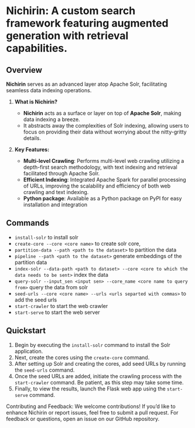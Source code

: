 # Nichirin: A custom search framework featuring augmented generation with retrieval capabilities.

## Overview
**Nichirin** serves as an advanced layer atop Apache Solr, facilitating seamless data indexing operations.

1. **What is Nichirin?**
   - **Nichirin** acts as a surface or layer on top of **Apache Solr**, making data indexing a breeze.
   - It abstracts away the complexities of Solr indexing, allowing users to focus on providing their data without worrying about the nitty-gritty details.

2. **Key Features:**
   - **Multi-level Crawling**: Performs multi-level web crawling utilizing a depth-first search methodology, with text indexing and retrieval facilitated through Apache Solr.
   - **Efficient Indexing**: Integrated Apache Spark for parallel processing of URLs, improving the scalability and efficiency of both web crawling and text indexing.
   - **Python package**: Available as a Python package on PyPI for easy installation and integration

<!-- '''3. **Getting Started:**
   - **Installation**: Clone this repository and follow the installation instructions in the Installation Guide.
   - **Usage**:
     - Execute `nichirin.py`.
     - Input your data or specify the data source.
     - Follow the provided commands to initiate indexing.
     - Sit back and let Nichirin handle the rest!

4. **Example Usage:**
   ```bash
   $ python nichirin.py
   Welcome to Nichirin!
   Please provide your data source (CSV, JSON, or database connection string):
   > data.csv
   Data source accepted. Initializing indexing...
   Indexing complete! Your data is now searchable via Solr.  -->
   
## Commands
* `install-solr` to install solr
* `create-core --core <core name>` to create solr core, 
* `partition-data --path <path to the dataset>` to partition the data
* `pipeline --path <path to the dataset>` generate embeddings of the partition data
* `index-solr --data-path <path to dataset> --core <core to which the data needs to be sent>` index the data  
* `query-solr --input_sen <input sen> --core_name <core name to query from>` query the data from solr
* `seed-urls --core <core name> --urls <urls separted with commas>` to add the seed urls
* `start-crawler` to start the web crawler
* `start-serve` to start the web server

## Quickstart
1. Begin by executing the `install-solr` command to install the Solr application.
2. Next, create the cores using the `create-core` command.
3. After setting up Solr and creating the cores, add seed URLs by running the `seed-urls` command.
4. Once the seed URLs are added, initiate the crawling process with the `start-crawler` command. Be patient, as this step may take some time.
5. Finally, to view the results, launch the Flask web app using the `start-serve` command.

<!-- * Run `install-solr` to install the solr application.
* To create the cores, run `create-core` command.
* Once after setting up the solr, creating cores run `seed-urls` command to add seed urls.
* Now that you have added seed urls, run `start-crawler` commad, this might take a while.
* Once the crawling is completed, to view the results run  the command `start-serve` this will start the flask web app. -->

Contributing and Feedback:
We welcome contributions! If you’d like to enhance Nichirin or report issues, feel free to submit a pull request.
For feedback or questions, open an issue on our GitHub repository.
